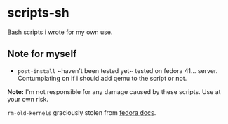 # scripts-sh

Bash scripts i wrote for my own use.

## Note for myself

- `post-install` ~haven't been tested yet~ tested on fedora 41... server. Contumplating on if i should add qemu to the script or not.


__Note:__ I'm not responsible for any damage caused by these scripts. Use at your own risk.

`rm-old-kernels` graciously stolen from [fedora docs](https://docs.fedoraproject.org/en-US/quick-docs/upgrading-fedora-offline/#sect-clean-up-old-kernels).
